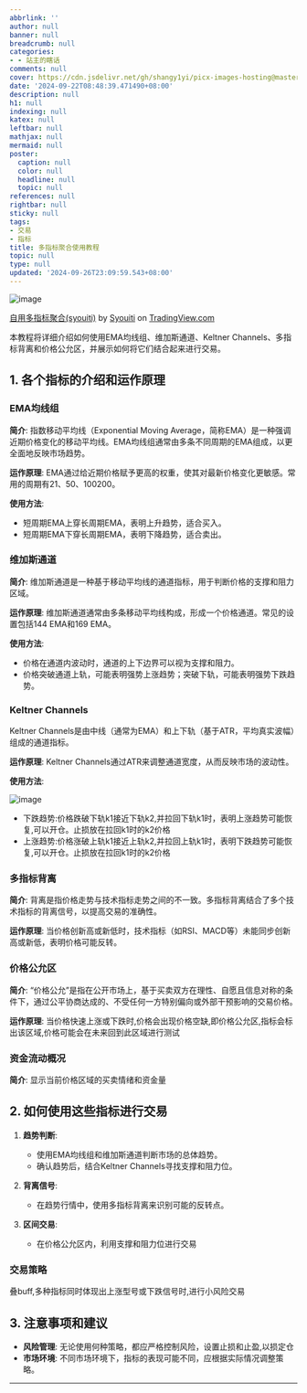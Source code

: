 ```yaml
---
abbrlink: ''
author: null
banner: null
breadcrumb: null
categories:
- - 站主的瞎话
comments: null
cover: https://cdn.jsdelivr.net/gh/shangy1yi/picx-images-hosting@master/image.m1cwqjw0.png
date: '2024-09-22T08:48:39.471490+08:00'
description: null
h1: null
indexing: null
katex: null
leftbar: null
mathjax: null
mermaid: null
poster:
  caption: null
  color: null
  headline: null
  topic: null
references: null
rightbar: null
sticky: null
tags:
- 交易
- 指标
title: 多指标聚合使用教程
topic: null
type: null
updated: '2024-09-26T23:09:59.543+08:00'
---
```

![image](https://cdn.jsdelivr.net/gh/shangy1yi/picx-images-hosting@master/image.m1cwqjw0.png)

<!-- TradingView Chart BEGIN -->

<p><a href="https://www.tradingview.com/script/e4NI3dVj-%E8%87%AA%E7%94%A8%E5%A4%9A%E6%8C%87%E6%A0%87%E8%81%9A%E5%90%88-syouiti/">自用多指标聚合(syouiti)</a> by <a href="https://www.tradingview.com/u/Syouiti/">Syouiti</a> on <a href="https://www.tradingview.com/">TradingView.com</a></p>
<!-- TradingView Chart END -->

本教程将详细介绍如何使用EMA均线组、维加斯通道、Keltner Channels、多指标背离和价格公允区，并展示如何将它们结合起来进行交易。

## 1. 各个指标的介绍和运作原理

### EMA均线组

**简介**:
指数移动平均线（Exponential Moving Average，简称EMA）是一种强调近期价格变化的移动平均线。EMA均线组通常由多条不同周期的EMA组成，以更全面地反映市场趋势。

**运作原理**:
EMA通过给近期价格赋予更高的权重，使其对最新价格变化更敏感。常用的周期有21、50、100200。

**使用方法**:

- 短周期EMA上穿长周期EMA，表明上升趋势，适合买入。
- 短周期EMA下穿长周期EMA，表明下降趋势，适合卖出。

### 维加斯通道

**简介**:
维加斯通道是一种基于移动平均线的通道指标，用于判断价格的支撑和阻力区域。

**运作原理**:
维加斯通道通常由多条移动平均线构成，形成一个价格通道。常见的设置包括144 EMA和169 EMA。

**使用方法**:

- 价格在通道内波动时，通道的上下边界可以视为支撑和阻力。
- 价格突破通道上轨，可能表明强势上涨趋势；突破下轨，可能表明强势下跌趋势。

### Keltner Channels

Keltner Channels是由中线（通常为EMA）和上下轨（基于ATR，平均真实波幅）组成的通道指标。

**运作原理**:
Keltner Channels通过ATR来调整通道宽度，从而反映市场的波动性。

**使用方法**:

![image](https://cdn.jsdelivr.net/gh/shangy1yi/picx-images-hosting@master/image.1lbscce2j8.webp)

- 下跌趋势:价格跌破下轨k1接近下轨k2,并拉回下轨k1时，表明上涨趋势可能恢复,可以开仓。止损放在拉回k1时的k2价格
- 上涨趋势:价格涨破上轨k1接近上轨k2,并拉回上轨k1时，表明下跌趋势可能恢复,可以开仓。止损放在拉回k1时的k2价格

### 多指标背离

**简介**:
背离是指价格走势与技术指标走势之间的不一致。多指标背离结合了多个技术指标的背离信号，以提高交易的准确性。

**运作原理**:
当价格创新高或新低时，技术指标（如RSI、MACD等）未能同步创新高或新低，表明价格可能反转。

### 价格公允区

**简介**:
“价格公允”是指在公开市场上，基于买卖双方在理性、自愿且信息对称的条件下，通过公平协商达成的、不受任何一方特别偏向或外部干预影响的交易价格。

**运作原理**:
当价格快速上涨或下跌时,价格会出现价格空缺,即价格公允区,指标会标出该区域,价格可能会在未来回到此区域进行测试

### 资金流动概况

**简介**:
显示当前价格区域的买卖情绪和资金量

## 2. 如何使用这些指标进行交易

1. **趋势判断**:
   
   - 使用EMA均线组和维加斯通道判断市场的总体趋势。
   - 确认趋势后，结合Keltner Channels寻找支撑和阻力位。
2. **背离信号**:
   
   - 在趋势行情中，使用多指标背离来识别可能的反转点。
3. **区间交易**:
   
   - 在价格公允区内，利用支撑和阻力位进行交易

### 交易策略

叠buff,多种指标同时体现出上涨型号或下跌信号时,进行小风险交易

## 3. 注意事项和建议

- **风险管理**: 无论使用何种策略，都应严格控制风险，设置止损和止盈,以损定仓
- **市场环境**: 不同市场环境下，指标的表现可能不同，应根据实际情况调整策略。

---

